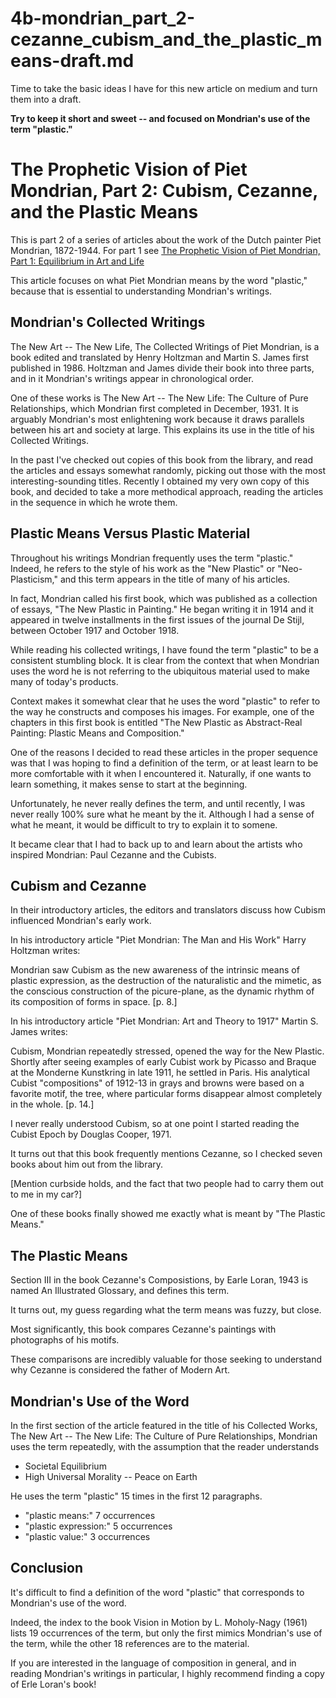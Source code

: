
# 4b-mondrian_part_2-cezanne_cubism_and_the_plastic_means-draft.md

Time to take the basic ideas I have for this new article on medium and turn them into a draft.

**Try to keep it short and sweet -- and focused on Mondrian's use of the term "plastic."**


# The Prophetic Vision of Piet Mondrian, Part 2: Cubism, Cezanne, and the Plastic Means

This is part 2 of a series of articles about the work of the Dutch painter Piet Mondrian, 1872-1944.
For part 1 see [The Prophetic Vision of Piet Mondrian, Part 1: Equilibrium in Art and Life](https://medium.com/@tomwhartung/the-prophetic-vision-of-piet-mondrian-part-1-equilibrium-in-art-and-life-c2b7ba006fd5)

This article focuses on what Piet Mondrian means by the word "plastic," because that is essential to understanding Mondrian's writings.

## Mondrian's Collected Writings

The New Art -- The New Life, The Collected Writings of Piet Mondrian, is a book edited and translated by Henry Holtzman and Martin S. James first published in 1986.
Holtzman and James divide their book into three parts, and in it Mondrian's writings appear in chronological order.

One of these works is The New Art -- The New Life: The Culture of Pure Relationships, which Mondrian first completed in December, 1931.
It is arguably Mondrian's most enlightening work because it draws parallels between his art and society at large.
This explains its use in the title of his Collected Writings.

In the past I've checked out copies of this book from the library, and read the articles and essays somewhat randomly, picking out those with the most interesting-sounding titles.
Recently I obtained my very own copy of this book, and decided to take a more methodical approach, reading the articles in the sequence in which he wrote them.

## Plastic Means Versus Plastic Material

Throughout his writings Mondrian frequently uses the term "plastic."
Indeed, he refers to the style of his work as the "New Plastic" or "Neo-Plasticism," and this term appears in the title of many of his articles.

In fact, Mondrian called his first book, which was published as a collection of essays, "The New Plastic in Painting."
He began writing it in 1914 and it appeared in twelve installments in the first issues of the journal De Stijl, between October 1917 and October 1918.

While reading his collected writings, I have found the term "plastic" to be a consistent stumbling block.
It is clear from the context that when Mondrian uses the word he is not referring to the ubiquitous material used to make many of today's products.

Context makes it somewhat clear that he uses the word "plastic" to refer to the way he constructs and composes his images.
For example, one of the chapters in this first book is entitled "The New Plastic as Abstract-Real Painting: Plastic Means and Composition."

One of the reasons I decided to read these articles in the proper sequence was that I was hoping to find a definition of the term, or at least learn to be more comfortable with it when I encountered it.
Naturally, if one wants to learn something, it makes sense to start at the beginning.

Unfortunately, he never really defines the term, and until recently, I was never really 100% sure what he meant by the it.
Although I had a sense of what he meant, it would be difficult to try to explain it to somene.

It became clear that I had to back up to and learn about the artists who inspired Mondrian: Paul Cezanne and the Cubists.

## Cubism and Cezanne

In their introductory articles, the editors and translators discuss how Cubism influenced Mondrian's early work.

In his introductory article "Piet Mondrian: The Man and His Work" Harry Holtzman writes:

Mondrian saw Cubism as the new awareness of the intrinsic means of plastic expression, as the destruction of the naturalistic and the mimetic, as the conscious
construction of the picure-plane, as the dynamic rhythm of its composition of forms in space.  [p. 8.]

In his introductory article "Piet Mondrian: Art and Theory to 1917" Martin S. James writes:

Cubism, Mondrian repeatedly stressed, opened the way for the New Plastic.  Shortly after seeing examples of early Cubist work by Picasso and Braque at the Monderne
Kunstkring in late 1911, he settled in Paris.  His analytical Cubist "compositions" of 1912-13 in grays and browns were based on a favorite motif, the tree, where
particular forms disappear almost completely in the whole.  [p. 14.]

I never really understood Cubism, so at one point I started reading the Cubist Epoch by Douglas Cooper, 1971.

It turns out that this book frequently mentions Cezanne, so I checked seven books about him out from the library.

[Mention curbside holds, and the fact that two people had to carry them out to me in my car?]

One of these books finally showed me exactly what is meant by "The Plastic Means."

## The Plastic Means

Section III in the book Cezanne's Composistions, by Earle Loran, 1943 is named An Illustrated Glossary, and defines this term.

It turns out, my guess regarding what the term means was fuzzy, but close.

Most significantly, this book compares Cezanne's paintings with photographs of his motifs.

These comparisons are incredibly valuable for those seeking to understand why Cezanne is considered the father of Modern Art.

## Mondrian's Use of the Word

In the first section of the article featured in the title of his Collected Works, The New Art -- The New Life: The Culture of Pure Relationships, Mondrian
uses the term repeatedly, with the assumption that the reader understands


- Societal Equilibrium
- High Universal Morality -- Peace on Earth

He uses the term "plastic" 15 times in the first 12 paragraphs.

- "plastic means:" 7 occurrences
- "plastic expression:" 5 occurrences
- "plastic value:" 3 occurrences

## Conclusion

It's difficult to find a definition of the word "plastic" that corresponds to Mondrian's use of the word.

Indeed, the index to the book Vision in Motion by L. Moholy-Nagy (1961) lists 19 occurrences of the term, but only the first mimics Mondrian's use of the term, while the other 18 references are to the material.

If you are interested in the language of composition in general, and in reading Mondrian's writings in particular, I highly recommend finding a copy of Erle Loran's book!

